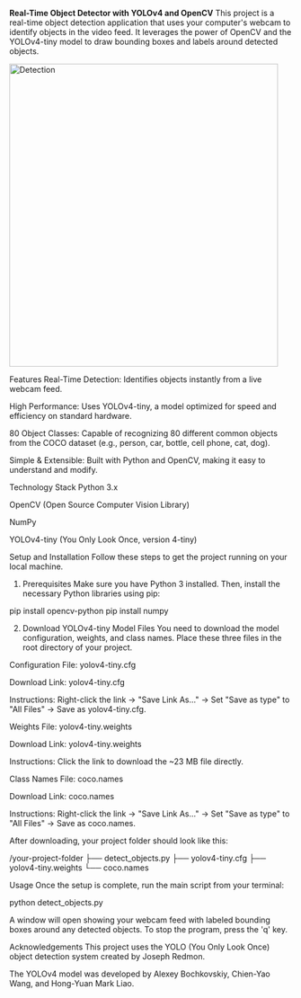 **Real-Time Object Detector with YOLOv4 and OpenCV**
This project is a real-time object detection application that uses your computer's webcam to identify objects in the video feed. It leverages the power of OpenCV and the YOLOv4-tiny model to draw bounding boxes and labels around detected objects.

<img width="478" height="539" alt="Detection" src="https://github.com/user-attachments/assets/d244c4f5-3dca-4215-b13d-a1f2165601ce" />


Features
Real-Time Detection: Identifies objects instantly from a live webcam feed.

High Performance: Uses YOLOv4-tiny, a model optimized for speed and efficiency on standard hardware.

80 Object Classes: Capable of recognizing 80 different common objects from the COCO dataset (e.g., person, car, bottle, cell phone, cat, dog).

Simple & Extensible: Built with Python and OpenCV, making it easy to understand and modify.

Technology Stack
Python 3.x

OpenCV (Open Source Computer Vision Library)

NumPy

YOLOv4-tiny (You Only Look Once, version 4-tiny)

Setup and Installation
Follow these steps to get the project running on your local machine.

1. Prerequisites
Make sure you have Python 3 installed. Then, install the necessary Python libraries using pip:

pip install opencv-python
pip install numpy

2. Download YOLOv4-tiny Model Files
You need to download the model configuration, weights, and class names. Place these three files in the root directory of your project.

Configuration File: yolov4-tiny.cfg

Download Link: yolov4-tiny.cfg

Instructions: Right-click the link -> "Save Link As..." -> Set "Save as type" to "All Files" -> Save as yolov4-tiny.cfg.

Weights File: yolov4-tiny.weights

Download Link: yolov4-tiny.weights

Instructions: Click the link to download the ~23 MB file directly.

Class Names File: coco.names

Download Link: coco.names

Instructions: Right-click the link -> "Save Link As..." -> Set "Save as type" to "All Files" -> Save as coco.names.

After downloading, your project folder should look like this:

/your-project-folder
├── detect_objects.py
├── yolov4-tiny.cfg
├── yolov4-tiny.weights
└── coco.names

Usage
Once the setup is complete, run the main script from your terminal:

python detect_objects.py

A window will open showing your webcam feed with labeled bounding boxes around any detected objects. To stop the program, press the 'q' key.

Acknowledgements
This project uses the YOLO (You Only Look Once) object detection system created by Joseph Redmon.

The YOLOv4 model was developed by Alexey Bochkovskiy, Chien-Yao Wang, and Hong-Yuan Mark Liao.
